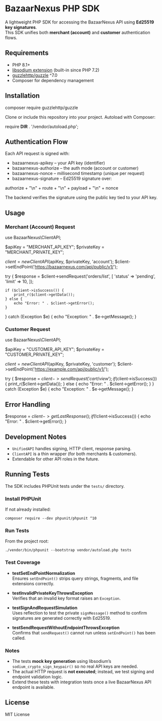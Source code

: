 # BazaarNexus PHP SDK

A lightweight PHP SDK for accessing the BazaarNexus API using **Ed25519 key signatures**.  
This SDK unifies both **merchant (account)** and **customer** authentication flows.

## Requirements

- PHP 8.1+
- [libsodium extension](https://www.php.net/manual/en/book.sodium.php) (built-in since PHP 7.2)
- [guzzlehttp/guzzle](https://github.com/guzzle/guzzle) ^7.0
- Composer for dependency management

## Installation

composer require guzzlehttp/guzzle

Clone or include this repository into your project. Autoload with Composer:

require __DIR__ . '/vendor/autoload.php';

## Authentication Flow

Each API request is signed with:

- bazaarnexus-apikey – your API key (identifier)  
- bazaarnexus-authorize – the auth mode (account or customer)  
- bazaarnexus-nonce – millisecond timestamp (unique per request)  
- bazaarnexus-signature – Ed25519 signature over:

authorize + "\n" + route + "\n" + payload + "\n" + nonce

The backend verifies the signature using the public key tied to your API key.

## Usage

### Merchant (Account) Request

use BazaarNexus\ClientAPI;

$apiKey     = "MERCHANT_API_KEY";
$privateKey = "MERCHANT_PRIVATE_KEY";

$client = new ClientAPI($apiKey, $privateKey, 'account');
$client->setEndPoint('https://bazaarnexus.com/api/public/v1/');

try {
    $response = $client->sendRequest('orders/list', [
        'status' => 'pending',
        'limit'  => 10,
    ]);

    if ($client->isSuccess()) {
        print_r($client->getData());
    } else {
        echo "Error: " . $client->getError();
    }
} catch (Exception $e) {
    echo "Exception: " . $e->getMessage();
}

### Customer Request

use BazaarNexus\ClientAPI;

$apiKey     = "CUSTOMER_API_KEY";
$privateKey = "CUSTOMER_PRIVATE_KEY";

$client = new ClientAPI($apiKey, $privateKey, 'customer');
$client->setEndPoint('https://example.com/api/public/v1/');

try {
    $response = $client->sendRequest('cart/view');
    if ($client->isSuccess()) {
        print_r($client->getData());
    } else {
        echo "Error: " . $client->getError();
    }
} catch (Exception $e) {
    echo "Exception: " . $e->getMessage();
}

## Error Handling

$response = $client->getLastResponse();
if (!$client->isSuccess()) {
    echo "Error: " . $client->getError();
}

## Development Notes

- `UnifiedAPI` handles signing, HTTP client, response parsing.
- `ClientAPI` is a thin wrapper (for both merchants & customers).
- Extendable for other API roles in the future.

## Running Tests

The SDK includes PHPUnit tests under the `tests/` directory.

### Install PHPUnit

If not already installed:

    composer require --dev phpunit/phpunit ^10

### Run Tests

From the project root:

    ./vendor/bin/phpunit --bootstrap vendor/autoload.php tests

### Test Coverage

- **testSetEndPointNormalization**  
  Ensures `setEndPoint()` strips query strings, fragments, and file extensions correctly.

- **testInvalidPrivateKeyThrowsException**  
  Verifies that an invalid key format raises an `Exception`.

- **testSignAndRequestSimulation**  
  Uses reflection to test the private `signMessage()` method to confirm signatures are generated correctly with Ed25519.

- **testSendRequestWithoutEndpointThrowsException**  
  Confirms that `sendRequest()` cannot run unless `setEndPoint()` has been called.

### Notes

- The tests **mock key generation** using libsodium’s `sodium_crypto_sign_keypair()` so no real API keys are needed.  
- The actual HTTP request is **not executed**; instead, we test signing and endpoint validation logic.  
- Extend these tests with integration tests once a live BazaarNexus API endpoint is available.

## License

MIT License